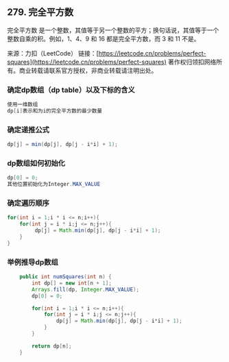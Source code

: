 ## 279. 完全平方数

完全平方数 是一个整数，其值等于另一个整数的平方；换句话说，其值等于一个整数自乘的积。例如，1、4、9 和 16 都是完全平方数，而 3 和 11 不是。



来源：力扣（LeetCode）
链接：[https://leetcode.cn/problems/perfect-squares](https://leetcode.cn/problems/perfect-squares)
著作权归领扣网络所有。商业转载请联系官方授权，非商业转载请注明出处。



### 确定dp数组（dp table）以及下标的含义

```Java
使用一维数组
dp[i]表示和为i的完全平方数的最少数量
```

### 确定递推公式

```Java
dp[j] = min(dp[j], dp[j - i*i] + 1);
```

### dp数组如何初始化

```Java
dp[0] = 0;
其他位置初始化为Integer.MAX_VALUE

```

### 确定遍历顺序

```Java
for(int i = 1;i * i <= n;i++){
    for(int j = i * i;j <= n;j++){
         dp[j] = Math.min(dp[j], dp[j - i*i] + 1);
    }
}
```

### 举例推导dp数组



```Java
    public int numSquares(int n) {
        int dp[] = new int[n + 1];
        Arrays.fill(dp, Integer.MAX_VALUE);
        dp[0] = 0;

        for(int i = 1;i * i <= n;i++){
            for(int j = i * i;j <= n;j++){
                dp[j] = Math.min(dp[j], dp[j - i*i] + 1);
            }
        }

        return dp[n];
    }
```